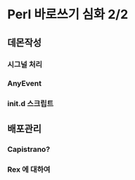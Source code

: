 
# Perl 바로쓰기 심화 2/2

## 데몬작성

### 시그널 처리

### AnyEvent

### init.d 스크립트

## 배포관리

### Capistrano?

### Rex 에 대하여
